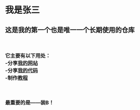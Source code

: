 <h1>我是张三</h1>
<h2>这是我的<strong>第一个</strong>也是<strong>唯一一个</strong>长期使用的仓库</h2>
<br>
<h3>
它主要有以下用处：<br>
    -分享<a href='https://zhs141.github.io'>我的网站</a><br>
    -分享<a href='https://zhs141.github.io/file'>我的代码</a><br>
    -制作<a href='https://zhs141.github.io/Python_Teach'>教程</a>
</h3>
<br>
<h3>最重要的是——装B！</h3>
